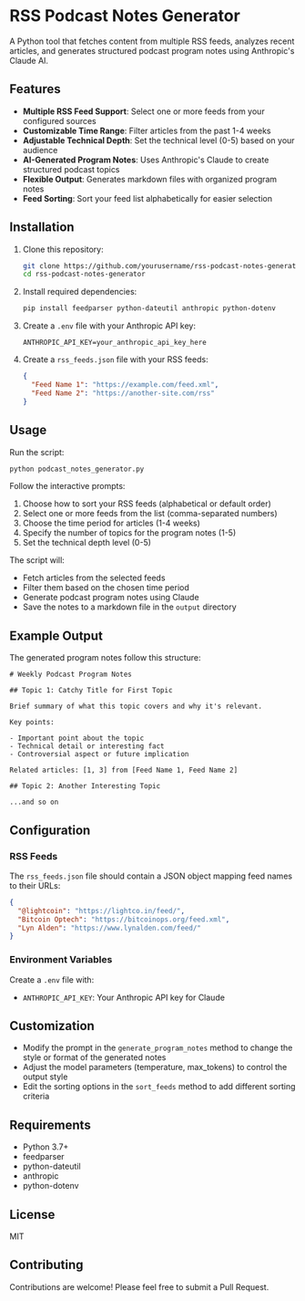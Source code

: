 # RSS Podcast Notes Generator

A Python tool that fetches content from multiple RSS feeds, analyzes recent articles, and generates structured podcast program notes using Anthropic's Claude AI.

## Features

- **Multiple RSS Feed Support**: Select one or more feeds from your configured sources
- **Customizable Time Range**: Filter articles from the past 1-4 weeks
- **Adjustable Technical Depth**: Set the technical level (0-5) based on your audience
- **AI-Generated Program Notes**: Uses Anthropic's Claude to create structured podcast topics
- **Flexible Output**: Generates markdown files with organized program notes
- **Feed Sorting**: Sort your feed list alphabetically for easier selection

## Installation

1. Clone this repository:

   ```bash
   git clone https://github.com/yourusername/rss-podcast-notes-generator.git
   cd rss-podcast-notes-generator
   ```

2. Install required dependencies:

   ```bash
   pip install feedparser python-dateutil anthropic python-dotenv
   ```

3. Create a `.env` file with your Anthropic API key:

   ```
   ANTHROPIC_API_KEY=your_anthropic_api_key_here
   ```

4. Create a `rss_feeds.json` file with your RSS feeds:
   ```json
   {
     "Feed Name 1": "https://example.com/feed.xml",
     "Feed Name 2": "https://another-site.com/rss"
   }
   ```

## Usage

Run the script:

```bash
python podcast_notes_generator.py
```

Follow the interactive prompts:

1. Choose how to sort your RSS feeds (alphabetical or default order)
2. Select one or more feeds from the list (comma-separated numbers)
3. Choose the time period for articles (1-4 weeks)
4. Specify the number of topics for the program notes (1-5)
5. Set the technical depth level (0-5)

The script will:

- Fetch articles from the selected feeds
- Filter them based on the chosen time period
- Generate podcast program notes using Claude
- Save the notes to a markdown file in the `output` directory

## Example Output

The generated program notes follow this structure:

```
# Weekly Podcast Program Notes

## Topic 1: Catchy Title for First Topic

Brief summary of what this topic covers and why it's relevant.

Key points:

- Important point about the topic
- Technical detail or interesting fact
- Controversial aspect or future implication

Related articles: [1, 3] from [Feed Name 1, Feed Name 2]

## Topic 2: Another Interesting Topic

...and so on
```

## Configuration

### RSS Feeds

The `rss_feeds.json` file should contain a JSON object mapping feed names to their URLs:

```json
{
  "@lightcoin": "https://lightco.in/feed/",
  "Bitcoin Optech": "https://bitcoinops.org/feed.xml",
  "Lyn Alden": "https://www.lynalden.com/feed/"
}
```

### Environment Variables

Create a `.env` file with:

- `ANTHROPIC_API_KEY`: Your Anthropic API key for Claude

## Customization

- Modify the prompt in the `generate_program_notes` method to change the style or format of the generated notes
- Adjust the model parameters (temperature, max_tokens) to control the output style
- Edit the sorting options in the `sort_feeds` method to add different sorting criteria

## Requirements

- Python 3.7+
- feedparser
- python-dateutil
- anthropic
- python-dotenv

## License

MIT

## Contributing

Contributions are welcome! Please feel free to submit a Pull Request.
